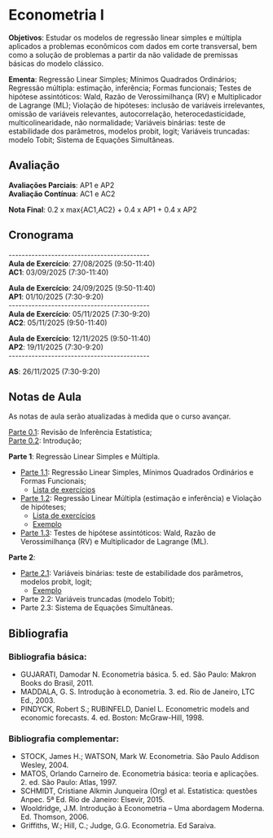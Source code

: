 # Econometria I

**Objetivos**: Estudar os modelos de regressão linear simples e múltipla aplicados a problemas econômicos com dados em corte transversal, bem como a solução de problemas a partir da não validade de premissas básicas do modelo clássico.

**Ementa**: Regressão Linear Simples; Mínimos Quadrados Ordinários; Regressão múltipla: estimação, inferência; Formas funcionais; Testes de hipótese assintóticos: Wald, Razão de Verossimilhança (RV) e Multiplicador de Lagrange (ML); Violação de hipóteses: inclusão de variáveis irrelevantes, omissão de variáveis relevantes, autocorrelação, heterocedasticidade, multicolinearidade, não normalidade; Variáveis binárias: teste de estabilidade dos parâmetros, modelos probit, logit; Variáveis truncadas: modelo Tobit; Sistema de Equações Simultâneas.

## Avaliação

**Avaliações Parciais**: AP1 e AP2 <br>
**Avaliação Contínua**: AC1 e AC2  <br>
<!-- **Trabalho** (Opcional): TE1 e TE2 <br> -->
**Nota Final**: 0.2 x max{AC1,AC2} + 0.4 x AP1 + 0.4 x AP2 <br>

## Cronograma

------------------------------------------- <br>
**Aula de Exercício**: 27/08/2025 (9:50-11:40) <br>
**AC1**: 03/09/2025 (7:30-11:40) <br>
<!-- **Laboratório**: 24/09/2025 (9:50-11:40) <br> -->
**Aula de Exercício**: 24/09/2025 (9:50-11:40) <br>
**AP1**: 01/10/2025 (7:30-9:20) <br>
------------------------------------------- <br>
**Aula de Exercício**: 05/11/2025 (7:30-9:20) <br>
**AC2**: 05/11/2025 (9:50-11:40) <br>
<!-- **Laboratório**: 12/11/2025 (9:50-11:40) <br> -->
**Aula de Exercício**: 12/11/2025 (9:50-11:40) <br>
**AP2**: 19/11/2025 (7:30-9:20) <br>
------------------------------------------- <br>
<!-- **Aula de Exercício**: 26/11/2025 (7:30-9:20) <br> -->
**AS**: 26/11/2025 (7:30-9:20) <br>
<!-- **TE**: 03/12/2025 (7:30-9:20 e 9:50-11:40)<br> -->

## Notas de Aula

As notas de aula serão atualizadas à medida que o curso avançar.

[Parte 0.1](https://github.com/marcuslavagnole/econometria_i/blob/main/slides/Parte01.pdf): Revisão de Inferência Estatística; <br>
[Parte 0.2](https://github.com/marcuslavagnole/econometria_i/blob/main/slides/Parte02.pdf): Introdução; <br>

**Parte 1**: Regressão Linear Simples e Múltipla. <br>
  - [Parte 1.1](https://github.com/marcuslavagnole/econometria_i/blob/main/slides/Parte11.pdf): Regressão Linear Simples, Mínimos Quadrados Ordinários e Formas Funcionais; <br>
    - [Lista de exercícios](https://github.com/marcuslavagnole/econometria_i/blob/main/lists/Lista1.pdf)
  - [Parte 1.2](https://github.com/marcuslavagnole/econometria_i/blob/main/slides/Parte12.pdf): Regressão Linear Múltipla (estimação e inferência) e Violação de hipóteses; <br>
     - [Lista de exercícios](https://github.com/marcuslavagnole/econometria_i/blob/main/lists/Lista2.pdf)
     - [Exemplo](https://github.com/marcuslavagnole/econometria_i/blob/main/codes/ex_reglinear.Rmd)
  - [Parte 1.3](https://github.com/marcuslavagnole/econometria_i/blob/main/slides/Parte13.pdf): Testes de hipótese assintóticos: Wald, Razão de Verossimilhança (RV) e Multiplicador de Lagrange (ML). <br>

**Parte 2**: <br>
  - [Parte 2.1](https://github.com/marcuslavagnole/econometria_i/blob/main/slides/Parte21.pdf): Variáveis binárias: teste de estabilidade dos parâmetros, modelos probit, logit; <br>
     - [Exemplo](https://github.com/marcuslavagnole/econometria_i/blob/main/codes/ex_variaveisbinaria.Rmd)
  - Parte 2.2: Variáveis truncadas (modelo Tobit); <br>
  - Parte 2.3: Sistema de Equações Simultâneas.

## Bibliografia

### Bibliografia básica:

- GUJARATI, Damodar N. Econometria básica. 5. ed. São Paulo: Makron Books do Brasil, 2011. <br>
- MADDALA, G. S. Introdução à econometria. 3. ed. Rio de Janeiro, LTC Ed., 2003. <br>
- PINDYCK, Robert S.; RUBINFELD, Daniel L. Econometric models and economic forecasts. 4. ed. Boston: McGraw-Hill, 1998. <br>

 ### Bibliografia complementar:

 - STOCK, James H.; WATSON, Mark W. Econometria. São Paulo Addison Wesley, 2004. <br>
 - MATOS, Orlando Carneiro de.  Econometria básica: teoria e aplicações. 2. ed. São Paulo: Atlas, 1997. <br>
 - SCHMIDT, Cristiane Alkmin Junqueira (Org) et al. Estatística: questões Anpec. 5ª Ed. Rio de Janeiro: Elsevir, 2015. <br>
 - Wooldridge, J.M. Introdução à Econometria – Uma abordagem Moderna. Ed. Thomson, 2006. <br>
 - Griffiths, W.; Hill, C.; Judge, G.G. Econometria. Ed Saraiva.
